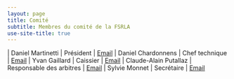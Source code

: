 ```yaml
---
layout: page
title: Comité
subtitle: Membres du comité de la FSRLA
use-site-title: true
---
```


 | Daniel Martinetti | Président | <a href="mailto:mailto:david@martinettisa.ch" title="Email"><span class="fa-stack fa-lg" aria-hidden="true"><i class="fa fa-circle fa-stack-2x"></i><i class="fa fa-envelope fa-stack-1x fa-inverse"></i></span><span class="sr-only">Email</span></a>
 | Daniel Chardonnens | Chef technique | <a href="mailto:chardon@informaniak.ch" title="Email"><span class="fa-stack fa-lg" aria-hidden="true"><i class="fa fa-circle fa-stack-2x"></i><i class="fa fa-envelope fa-stack-1x fa-inverse"></i></span><span class="sr-only">Email</span></a>
 | Yvan Gaillard | Caissier | <a href="mailto:gaillard.yvan@netplus.ch" title="Email"><span class="fa-stack fa-lg" aria-hidden="true"><i class="fa fa-circle fa-stack-2x"></i><i class="fa fa-envelope fa-stack-1x fa-inverse"></i></span><span class="sr-only">Email</span></a>
 | Claude-Alain Putallaz | Responsable des arbitres | <a href="mailto:vizepraesident@swisswrestling.ch" title="Email"><span class="fa-stack fa-lg" aria-hidden="true"><i class="fa fa-circle fa-stack-2x"></i><i class="fa fa-envelope fa-stack-1x fa-inverse"></i></span><span class="sr-only">Email</span></a>
 | Sylvie Monnet | Secrétaire | <a href="mailto:sylviemonnet68@gmail.com" title="Email"><span class="fa-stack fa-lg" aria-hidden="true"><i class="fa fa-circle fa-stack-2x"></i><i class="fa fa-envelope fa-stack-1x fa-inverse"></i></span><span class="sr-only">Email</span></a>

